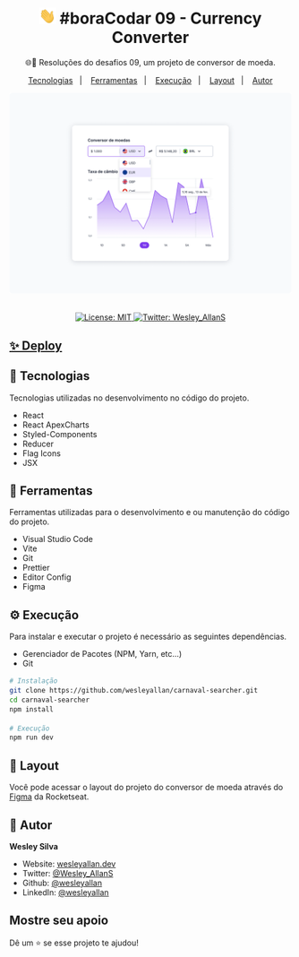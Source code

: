 <h1 align="center">
  <img src="./hi.gif" alt="Mão acenando" width="30px">
  #boraCodar 09 - Currency Converter
</h1>
<p align="center">🌐🚀 Resoluções do desafios 09, um projeto de conversor de moeda.</p>

<p align="center">
  <a href="#-tecnologias">Tecnologias</a>&nbsp;&nbsp;&nbsp;|&nbsp;&nbsp;&nbsp;
  <a href="#-ferramentas">Ferramentas</a>&nbsp;&nbsp;&nbsp;|&nbsp;&nbsp;&nbsp;
  <a href="#-execução">Execução</a>&nbsp;&nbsp;&nbsp;|&nbsp;&nbsp;&nbsp;
  <a href="#-layout">Layout</a>&nbsp;&nbsp;&nbsp;|&nbsp;&nbsp;&nbsp;
  <a href="#-autor">Autor</a>
</p>

<div align="center">
  <img src="./boraCodar09.png" alt="Imagem do projeto" />
</div>

<br />

<p align="center">
  <a href="#" target="_blank">
    <img alt="License: MIT" src="https://img.shields.io/badge/License-MIT-yellow.svg" />
  </a>
  <a href="https://twitter.com/Wesley_AllanS" target="_blank">
    <img alt="Twitter: Wesley_AllanS" src="https://img.shields.io/twitter/follow/Wesley_AllanS.svg?style=social" />
  </a>
</p>

## [✨ Deploy](https://currencyconverter-wesleyallan.netlify.app/)

## 🚀 Tecnologias

Tecnologias utilizadas no desenvolvimento no código do projeto.

- React
- React ApexCharts
- Styled-Components
- Reducer
- Flag Icons
- JSX

## 🔧 Ferramentas

Ferramentas utilizadas para o desenvolvimento e ou manutenção do código do projeto.

- Visual Studio Code
- Vite
- Git
- Prettier
- Editor Config
- Figma

## ⚙ Execução

Para instalar e executar o projeto é necessário as seguintes dependências.

- Gerenciador de Pacotes (NPM, Yarn, etc...)
- Git

```sh
# Instalação
git clone https://github.com/wesleyallan/carnaval-searcher.git
cd carnaval-searcher
npm install

# Execução
npm run dev
```

## 📑 Layout

Você pode acessar o layout do projeto do conversor de moeda através do [Figma](https://www.figma.com/community/file/1212757179376046656) da Rocketseat.

## 👤 Autor

**Wesley Silva**

- Website: [wesleyallan.dev](https://wesleyallan.dev)
- Twitter: [@Wesley_AllanS](https://twitter.com/Wesley_AllanS)
- Github: [@wesleyallan](https://github.com/wesleyallan)
- LinkedIn: [@wesleyallan](https://linkedin.com/in/wesleyallan)

## Mostre seu apoio

Dê um ⭐️ se esse projeto te ajudou!

